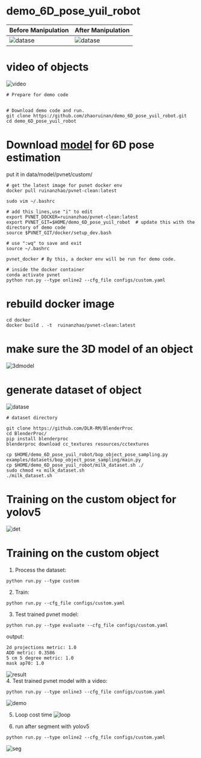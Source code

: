 # demo_6D_pose_yuil_robot

| Before Manipulation    | After Manipulation |
| -------- | ------- |
| ![datase](./assets/1.png)   | ![datase](./assets/2.png)    |

# video of objects
![video](./assets/001.gif) 
```
# Prepare for demo code


# Download demo code and run.
git clone https://github.com/zhaoruinan/demo_6D_pose_yuil_robot.git
cd demo_6D_pose_yuil_robot
```
# Download  [model](https://hanyangackr0-my.sharepoint.com/:u:/g/personal/zhaoruinan_m365_hanyang_ac_kr/EWVFXd-XFYNOqhVaWqnsNAUB1Zu9GLUgmWWPTnCrlTbTiA?e=WQXyMC) for 6D pose estimation 
put it in data/model/pvnet/custom/
``` 
# get the latest image for pvnet docker env
docker pull ruinanzhao/pvnet-clean:latest

sudo vim ~/.bashrc

# add this lines,use "i" to edit
export PVNET_DOCKER=ruinanzhao/pvnet-clean:latest
export PVNET_GIT=$HOME/demo_6D_pose_yuil_robot  # update this with the directory of demo code
source $PVNET_GIT/docker/setup_dev.bash

# use ":wq" to save and exit
source ~/.bashrc

pvnet_docker # By this, a docker env will be run for demo code.

# inside the docker container
conda activate pvnet
python run.py --type online2 --cfg_file configs/custom.yaml

```

# rebuild docker image
```
cd docker
docker build . -t  ruinanzhao/pvnet-clean:latest
```
# make sure the 3D model of an object
![3dmodel](./assets/2.gif)
# generate dataset of object
![datase](./assets/dataset.jpg)
```
# dataset directory

git clone https://github.com/DLR-RM/BlenderProc
cd BlenderProc/
pip install blenderproc
blenderproc download cc_textures resources/cctextures

cp $HOME/demo_6D_pose_yuil_robot/bop_object_pose_sampling.py examples/datasets/bop_object_pose_sampling/main.py
cp $HOME/demo_6D_pose_yuil_robot/milk_dataset.sh ./
sudo chmod +x milk_dataset.sh
./milk_dataset.sh
```
# Training on the custom object for yolov5
![det](./assets/det.gif)
# Training on the custom object
1. Process the dataset:
```
python run.py --type custom
```
2. Train:

```
python run.py --cfg_file configs/custom.yaml

```

3. Test trained pvnet model:
```
python run.py --type evaluate --cfg_file configs/custom.yaml

```
output:

```
2d projections metric: 1.0
ADD metric: 0.3586
5 cm 5 degree metric: 1.0
mask ap70: 1.0

```
![result](./assets/result_pvnet.png)  
4. Test trained pvnet model with a video:
```
python run.py --type online3 --cfg_file configs/custom.yaml
```

![demo](./assets/obj_demo.gif)  

5. Loop cost time 
![loop](./assets/loop_cost.png)    

6. run after segment with yolov5
```
python run.py --type online2 --cfg_file configs/custom.yaml
```
![seg](./assets/seg_pvnet.gif)  